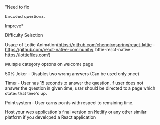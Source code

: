 "Need to fix

Encoded questions.


Improve*

Difficulty Selection

Usage of Lottie Animation(https://github.com/chenqingspring/react-lottie - https://github.com/react-native-community/
lottie-react-native - https://lottiefiles.com/)

Multiple category options on welcome page

50% Joker - Disables two wrong answers (Can be used only once)

Timer - User has 15 seconds to answer the question, if user does not answer the question in given time, user should be directed to a
page which states that time's up.

Point system - User earns points with respect to remaining time.

Host your web application's final version on Netlify or any other similar platform if you developed a React application.